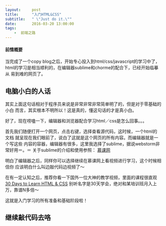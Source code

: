```yaml
---
layout:     post
title:      "入门HTML&CSS"
subtitle:   " \"Just do it.\""
date:       2016-03-20 13:00:00
tags:
    -  前端之路 
---
```


#### 前情概要

当完成了一个copy blog之后，开始专心投入到html/css/javascript的学习中了，
html的学习是相当顺利的，在编辑器sublime和chorme的配合下，已经开始临摹从
易到难的网页了。

## 电脑小白的人话

其实上面这句话相对于程序员来说是非常非常非常简单明了的，但是对于零基础的小白
而言，其实根本不明所以！这是真的，懂这句话的才是真小白。

好了，现在唠嗑一下，编辑器和浏览器配合学习html／css是怎么回事。。。

首先我们随便打开一个网页，点击右键，选择查看源代码，这时候，一个html的文档
就呈现在我们眼前了，说白了这就是这个网页的所有内容。而编辑器就是一个写这些
内容的容器，编辑器有很多，这里我选择了sublime，据说webstorm非常好用＝。＝
关于sublime的介绍和使用参照：
[慕课网](http://www.imooc.com/learn/40)

明白了编辑器之后，同样你可以选择继续在慕课网上看视频进行学习，这个时候相信你
应该明白什么叫边敲代码边视频了～

在有一定认知之后，推荐你看一下国外一位大神的教学视频，里面的课程很直观
[30 Days to Learn HTML & CSS](http://www.iplaysoft.com/30days-to-learn-html-css.html)
别听名字是30天学会，绝对和某培训班月入上万，靠谱N多倍～

这就是入门学习的所有准备和基础阶段啦！

## 继续敲代码去咯